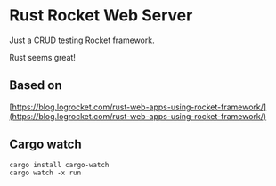 # Rust Rocket Web Server

Just a CRUD testing Rocket framework.

Rust seems great!

## Based on

[https://blog.logrocket.com/rust-web-apps-using-rocket-framework/](https://blog.logrocket.com/rust-web-apps-using-rocket-framework/)

## Cargo watch

```
cargo install cargo-watch
cargo watch -x run
```
